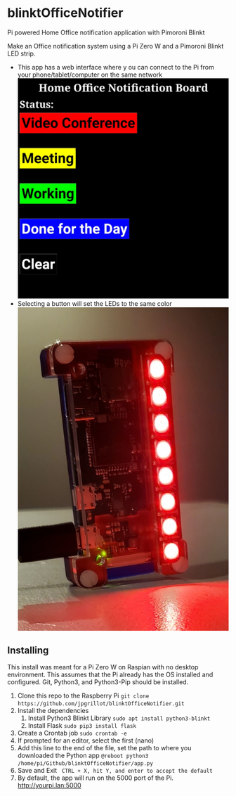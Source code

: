 # blinktOfficeNotifier
Pi powered Home Office notification application with Pimoroni Blinkt

Make an Office notification system using a Pi Zero W and a Pimoroni Blinkt LED strip.
* This app has a web interface where y ou can connect to the Pi from your phone/tablet/computer on the same network
  ![App Page](https://github.com/jpgrillot/blinktOfficeNotifier/blob/main/WebPage.jpg)
* Selecting a button will set the LEDs to the same color
  ![Illuminated](https://github.com/jpgrillot/blinktOfficeNotifier/blob/main/VideoConf.jpg)

## Installing
This install was meant for a Pi Zero W on Raspian with no desktop environment. This assumes that the Pi already has the OS installed and configured. Git, Python3, and Python3-Pip should be installed.

1. Clone this repo to the Raspberry Pi ``` git clone https://github.com/jpgrillot/blinktOfficeNotifier.git ```
1. Install the dependencies
    1. Install Python3 Blinkt Library ``` sudo apt install python3-blinkt ```
    1. Install Flask ``` sudo pip3 install flask ```
1. Create a Crontab job ``` sudo crontab -e ```
1. If prompted for an editor, select the first (nano)
1. Add this line to the end of the file, set the path to where you downloaded the Python app ``` @reboot python3 /home/pi/Github/blinktOfficeNotifier/app.py ```
1. Save and Exit ``` CTRL + X, hit Y, and enter to accept the default```
1. By default, the app will run on the 5000 port of the Pi. http://yourpi.lan:5000


